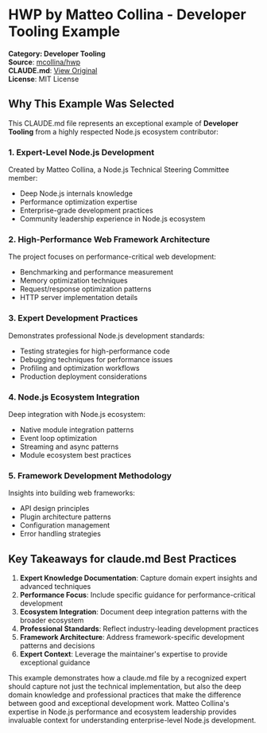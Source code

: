 # HWP by Matteo Collina - Developer Tooling Example

**Category: Developer Tooling**  
**Source**: [mcollina/hwp](https://github.com/mcollina/hwp)  
**CLAUDE.md**: [View Original](https://github.com/mcollina/hwp/blob/main/CLAUDE.md)  
**License**: MIT License

## Why This Example Was Selected

This CLAUDE.md file represents an exceptional example of **Developer Tooling** from a highly respected Node.js ecosystem contributor:

### 1. **Expert-Level Node.js Development**
Created by Matteo Collina, a Node.js Technical Steering Committee member:
- Deep Node.js internals knowledge
- Performance optimization expertise
- Enterprise-grade development practices
- Community leadership experience in Node.js ecosystem

### 2. **High-Performance Web Framework Architecture**
The project focuses on performance-critical web development:
- Benchmarking and performance measurement
- Memory optimization techniques
- Request/response optimization patterns
- HTTP server implementation details

### 3. **Expert Development Practices**
Demonstrates professional Node.js development standards:
- Testing strategies for high-performance code
- Debugging techniques for performance issues
- Profiling and optimization workflows
- Production deployment considerations

### 4. **Node.js Ecosystem Integration**
Deep integration with Node.js ecosystem:
- Native module integration patterns
- Event loop optimization
- Streaming and async patterns
- Module ecosystem best practices

### 5. **Framework Development Methodology**
Insights into building web frameworks:
- API design principles
- Plugin architecture patterns
- Configuration management
- Error handling strategies

## Key Takeaways for claude.md Best Practices

1. **Expert Knowledge Documentation**: Capture domain expert insights and advanced techniques
2. **Performance Focus**: Include specific guidance for performance-critical development
3. **Ecosystem Integration**: Document deep integration patterns with the broader ecosystem
4. **Professional Standards**: Reflect industry-leading development practices
5. **Framework Architecture**: Address framework-specific development patterns and decisions
6. **Expert Context**: Leverage the maintainer's expertise to provide exceptional guidance

This example demonstrates how a claude.md file by a recognized expert should capture not just the technical implementation, but also the deep domain knowledge and professional practices that make the difference between good and exceptional development work. Matteo Collina's expertise in Node.js performance and ecosystem leadership provides invaluable context for understanding enterprise-level Node.js development.